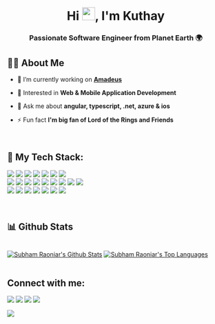 <h1 align="center">Hi <img src="https://raw.githubusercontent.com/MartinHeinz/MartinHeinz/master/wave.gif" width="30px">, I'm Kuthay</h1>
<h3 align="center">Passionate Software Engineer from Planet Earth 🌍</h3>

## 🙋‍♂️ About Me

- 🔭 I’m currently working on **[Amadeus](https://amadeus.com/)**

- 🧐 Interested in **Web & Mobile Application Development**

- 💬 Ask me about **angular, typescript, .net, azure & ios**

- ⚡ Fun fact **I'm big fan of Lord of the Rings and Friends**
<br/>

## 🚀 My Tech Stack:
<p>
  <img src="https://img.shields.io/badge/-Visual%20Studio%20Code-23A9F2?style=flat-square&logo=Visual%20Studio%20Code&logoColor=white"/>
  <img src="https://img.shields.io/badge/-Github-181717?style=flat-square&logo=GitHub&logoColor=white"/>
  <img src="https://img.shields.io/badge/-Git-F44D27?style=flat-square&logo=Git&logoColor=white"/>
  <img src="https://img.shields.io/badge/-NPM-CB3837?style=flat-square&logo=NPM&logoColor=white"/>
  <img src="https://img.shields.io/badge/-WebPack-1C78C0?style=flat-square&logo=WebPack&logoColor=white"/>
  <img src="https://img.shields.io/badge/-ESLint-4B32C3?style=flat-square&logo=ESLint&logoColor=white"/>
  <img src="https://img.shields.io/badge/-Prettier-F8BC45?style=flat-square&logo=Prettier&logoColor=white"/><br>
  <img src="https://img.shields.io/badge/-HTML5-E34F26?style=flat-square&logo=HTML5&logoColor=white"/>
  <img src="https://img.shields.io/badge/-SASS-CF649A?style=flat-square&logo=sass&logoColor=white"/>
  <img src="https://img.shields.io/badge/-CSS3-1572B6?style=flat-square&logo=CSS3&logoColor=white"/>
  <img src="https://img.shields.io/badge/-Azure-0078D4?style=flat-square&logo=Azure DevOps&logoColor=white"/>
  <img src="https://img.shields.io/badge/-Docker-blue?style=flat-square&logo=Docker&logoColor=white"/>
  <img src="https://img.shields.io/badge/-Kubernetes-blue?style=flat-square&logo=Kubernetes&logoColor=white" />
  <img src="https://img.shields.io/badge/-OpenShift-red?style=flat-square&logo=redhat&logoColor=white" />
  <img src="  https://img.shields.io/badge/-redis-blue?style=flat-square&logo=redis&logoColor=white" />
  <img src="https://img.shields.io/badge/-Angular-red?style=flat-square&logo=Angular&logoColor=white" /><br>
  <img src="https://img.shields.io/badge/-Redux-blueviolet?style=flat-square&logo=Redux&logoColor=white" />
  <img src="https://img.shields.io/badge/-RxJS-ff69b4?style=flat-square&logo=rxjs&logoColor=white" />
  <img src="  https://img.shields.io/badge/-Swift-red?style=flat-square&logo=Swift&logoColor=white" />
  <img src="https://img.shields.io/badge/-Java-gray?style=flat-square&logo=Java&logoColor=white" />
  <img src="https://img.shields.io/badge/-TypeScript-blue?style=flat-square&logo=TypeScript&logoColor=white" />
  <img src="https://img.shields.io/badge/-.NET Core-blueviolet?style=flat-square&logo=.NET&logoColor=white" />
  <img src="https://img.shields.io/badge/-CSharp-blueviolet?style=flat-square&logo=csharp&logoColor=white" />
</p>

<br/>

## 📊 Github Stats

  <br/>
   <a href="https://github.com/kuthaygumus/github-readme-stats"><img alt="Subham Raoniar's Github Stats" src="https://github-readme-stats.vercel.app/api?username=kuthaygumus&show_icons=true&count_private=true&theme=react&hide_border=true&bg_color=0D1117" /></a>
  <a href="https://github.com/kuthaygumus/github-readme-stats"><img alt="Subham Raoniar's Top Languages" src="https://github-readme-stats.vercel.app/api/top-langs/?username=kuthaygumus&langs_count=8&count_private=true&layout=compact&theme=react&hide_border=true&bg_color=0D1117" /></a>
  <br/>
<br/>

## Connect with me:
<p align="left">

<a href ="https://www.linkedin.com/in/kuthaygumus/" target="blank"><img src="https://img.icons8.com/fluent/48/000000/linkedin.png"/></a>
<a href ="https://twitter.com/kuthaygumus" target="blank"><img src="https://img.icons8.com/fluent/48/000000/twitter.png"/></a>
<a href ="https://www.instagram.com/kuthaygumus/" target="blank"><img src="https://img.icons8.com/fluent/48/000000/instagram-new.png"/></a>
<a href ="https://stackoverflow.com/users/1945623" target="blank"><img src="https://img.icons8.com/fluent/48/000000/stackoverflow.png"/></a>

</p>

<a href="https://github.com/Meghna-DAS/github-profile-views-counter">
    <img src="https://komarev.com/ghpvc/?username=kuthaygumus">
</a>
